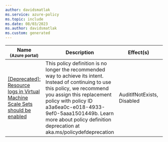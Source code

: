 ```yaml
---
author: davidsmatlak
ms.service: azure-policy
ms.topic: include
ms.date: 08/03/2023
ms.author: davidsmatlak
ms.custom: generated
---
```


|Name<br /><sub>(Azure portal)</sub> |Description |Effect(s) |Version<br /><sub>(GitHub)</sub> |
|---|---|---|---|
|[\[Deprecated\]: Resource logs in Virtual Machine Scale Sets should be enabled](https://portal.azure.com/#blade/Microsoft_Azure_Policy/PolicyDetailBlade/definitionId/%2Fproviders%2FMicrosoft.Authorization%2FpolicyDefinitions%2F7c1b1214-f927-48bf-8882-84f0af6588b1) |This policy definition is no longer the recommended way to achieve its intent. Instead of continuing to use this policy, we recommend you assign this replacement policy with policy ID a3a6ea0c-e018-4933-9ef0-5aaa1501449b. Learn more about policy definition deprecation at aka.ms/policydefdeprecation |AuditIfNotExists, Disabled |[2.1.0-deprecated](https://github.com/Azure/azure-policy/blob/master/built-in-policies/policyDefinitions/Compute/ServiceFabric_and_VMSS_AuditVMSSDiagnostics.json) |
